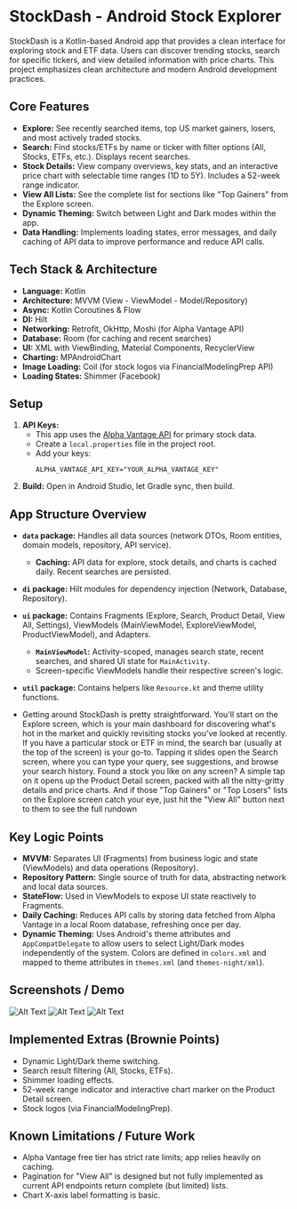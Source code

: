 # StockDash - Android Stock Explorer

StockDash is a Kotlin-based Android app that provides a clean interface for exploring stock and ETF data. Users can discover trending stocks, search for specific tickers, and view detailed information with price charts. This project emphasizes clean architecture and modern Android development practices.

## Core Features

*   **Explore:** See recently searched items, top US market gainers, losers, and most actively traded stocks.
*   **Search:** Find stocks/ETFs by name or ticker with filter options (All, Stocks, ETFs, etc.). Displays recent searches.
*   **Stock Details:** View company overviews, key stats, and an interactive price chart with selectable time ranges (1D to 5Y). Includes a 52-week range indicator.
*   **View All Lists:** See the complete list for sections like "Top Gainers" from the Explore screen.
*   **Dynamic Theming:** Switch between Light and Dark modes within the app.
*   **Data Handling:** Implements loading states, error messages, and daily caching of API data to improve performance and reduce API calls.

## Tech Stack & Architecture

*   **Language:** Kotlin
*   **Architecture:** MVVM (View - ViewModel - Model/Repository)
*   **Async:** Kotlin Coroutines & Flow
*   **DI:** Hilt
*   **Networking:** Retrofit, OkHttp, Moshi (for Alpha Vantage API)
*   **Database:** Room (for caching and recent searches)
*   **UI:** XML with ViewBinding, Material Components, RecyclerView
*   **Charting:** MPAndroidChart
*   **Image Loading:** Coil (for stock logos via FinancialModelingPrep API)
*   **Loading States:** Shimmer (Facebook)

## Setup

1.  **API Keys:**
    *   This app uses the [Alpha Vantage API](https://www.alphavantage.co/support/#api-key) for primary stock data.
    *   Create a `local.properties` file in the project root.
    *   Add your keys:
        ```properties
        ALPHA_VANTAGE_API_KEY="YOUR_ALPHA_VANTAGE_KEY"
        ```
2.  **Build:** Open in Android Studio, let Gradle sync, then build.

## App Structure Overview

*   **`data` package:** Handles all data sources (network DTOs, Room entities, domain models, repository, API service).
    *   **Caching:** API data for explore, stock details, and charts is cached daily. Recent searches are persisted.
*   **`di` package:** Hilt modules for dependency injection (Network, Database, Repository).
*   **`ui` package:** Contains Fragments (Explore, Search, Product Detail, View All, Settings), ViewModels (MainViewModel, ExploreViewModel, ProductViewModel), and Adapters.
    *   **`MainViewModel`:** Activity-scoped, manages search state, recent searches, and shared UI state for `MainActivity`.
    *   Screen-specific ViewModels handle their respective screen's logic.
*   **`util` package:** Contains helpers like `Resource.kt` and theme utility functions.

*   Getting around StockDash is pretty straightforward. You'll start on the Explore screen, which is your main dashboard for discovering what's hot in the market and quickly revisiting stocks you've looked at recently. If you have a particular stock or ETF in mind, the search bar (usually at the top of the screen) is your go-to. Tapping it slides open the Search screen, where you can type your query, see suggestions, and browse your search history. Found a stock you like on any screen? A simple tap on it opens up the Product Detail screen, packed with all the nitty-gritty details and price charts. And if those "Top Gainers" or "Top Losers" lists on the Explore screen catch your eye, just hit the "View All" button next to them to see the full rundown

## Key Logic Points

*   **MVVM:** Separates UI (Fragments) from business logic and state (ViewModels) and data operations (Repository).
*   **Repository Pattern:** Single source of truth for data, abstracting network and local data sources.
*   **StateFlow:** Used in ViewModels to expose UI state reactively to Fragments.
*   **Daily Caching:** Reduces API calls by storing data fetched from Alpha Vantage in a local Room database, refreshing once per day.
*   **Dynamic Theming:** Uses Android's theme attributes and `AppCompatDelegate` to allow users to select Light/Dark modes independently of the system. Colors are defined in `colors.xml` and mapped to theme attributes in `themes.xml` (and `themes-night/xml`).

## Screenshots / Demo

![Alt Text](screenshots/image1.jpg)
![Alt Text](screenshots/image2.jpg)
![Alt Text](screenshots/image4.jpg)



## Implemented Extras (Brownie Points)

*   Dynamic Light/Dark theme switching.
*   Search result filtering (All, Stocks, ETFs).
*   Shimmer loading effects.
*   52-week range indicator and interactive chart marker on the Product Detail screen.
*   Stock logos (via FinancialModelingPrep).

## Known Limitations / Future Work

*   Alpha Vantage free tier has strict rate limits; app relies heavily on caching.
*   Pagination for "View All" is designed but not fully implemented as current API endpoints return complete (but limited) lists.
*   Chart X-axis label formatting is basic.
